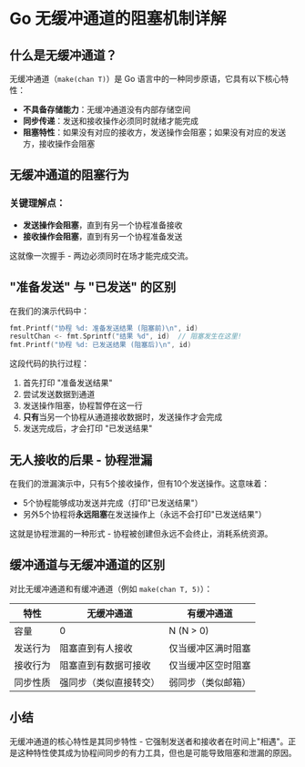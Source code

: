 # Go 无缓冲通道的阻塞机制详解

## 什么是无缓冲通道？

无缓冲通道（`make(chan T)`）是 Go 语言中的一种同步原语，它具有以下核心特性：

- **不具备存储能力**：无缓冲通道没有内部存储空间
- **同步传递**：发送和接收操作必须同时就绪才能完成
- **阻塞特性**：如果没有对应的接收方，发送操作会阻塞；如果没有对应的发送方，接收操作会阻塞

## 无缓冲通道的阻塞行为

### 关键理解点：

* **发送操作会阻塞**，直到有另一个协程准备接收
* **接收操作会阻塞**，直到有另一个协程准备发送

这就像一次握手 - 两边必须同时在场才能完成交流。

## "准备发送" 与 "已发送" 的区别

在我们的演示代码中：

```go
fmt.Printf("协程 %d: 准备发送结果 (阻塞前)\n", id)
resultChan <- fmt.Sprintf("结果 %d", id)  // 阻塞发生在这里!
fmt.Printf("协程 %d: 已发送结果 (阻塞后)\n", id)
```

这段代码的执行过程：

1. 首先打印 "准备发送结果"
2. 尝试发送数据到通道
3. 发送操作阻塞，协程暂停在这一行
4. **只有**当另一个协程从通道接收数据时，发送操作才会完成
5. 发送完成后，才会打印 "已发送结果"

## 无人接收的后果 - 协程泄漏

在我们的泄漏演示中，只有5个接收操作，但有10个发送操作。这意味着：

- 5个协程能够成功发送并完成（打印"已发送结果"）
- 另外5个协程将**永远阻塞**在发送操作上（永远不会打印"已发送结果"）

这就是协程泄漏的一种形式 - 协程被创建但永远不会终止，消耗系统资源。

## 缓冲通道与无缓冲通道的区别

对比无缓冲通道和有缓冲通道（例如 `make(chan T, 5)`）：

| 特性 | 无缓冲通道 | 有缓冲通道 |
|------|------------|------------|
| 容量 | 0 | N (N > 0) |
| 发送行为 | 阻塞直到有人接收 | 仅当缓冲区满时阻塞 |
| 接收行为 | 阻塞直到有数据可接收 | 仅当缓冲区空时阻塞 |
| 同步性质 | 强同步（类似直接转交） | 弱同步（类似邮箱） |

## 小结

无缓冲通道的核心特性是其同步特性 - 它强制发送者和接收者在时间上"相遇"。正是这种特性使其成为协程间同步的有力工具，但也是可能导致阻塞和泄漏的原因。
